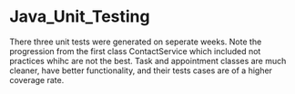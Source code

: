 # Java_Unit_Testing


There three unit tests were generated on seperate weeks. Note the progression from the first class ContactService which included not practices whihc are not the best. Task and appointment classes are much cleaner, have better functionality, and their tests cases are of a higher coverage rate. 
